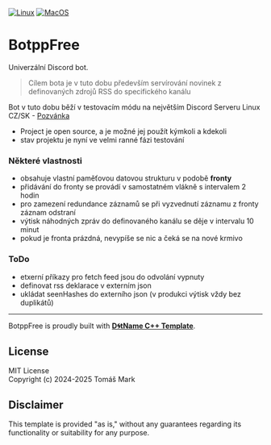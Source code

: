 [![Linux](https://github.com/tomasmark79/BotppFree/actions/workflows/linux.yml/badge.svg)](https://github.com/tomasmark79/BotppFree/actions/workflows/linux.yml)
[![MacOS](https://github.com/tomasmark79/BotppFree/actions/workflows/macos.yml/badge.svg)](https://github.com/tomasmark79/BotppFree/actions/workflows/macos.yml)
<!-- [![Windows](https://github.com/tomasmark79/BotppFree/actions/workflows/windows.yml/badge.svg)](https://github.com/tomasmark79/BotppFree/actions/workflows/windows.yml)   -->

# BotppFree

Univerzální Discord bot.
 
 > Cílem bota je v tuto dobu především servírování novinek z definovaných zdrojů RSS do specifického kanálu

Bot v tuto dobu běží v testovacím módu na největším Discord Serveru Linux CZ/SK - [Pozvánka](https://discord.gg/MBuvrRWQR6)

 - Project je open source, a je možné jej použít kýmkoli a kdekoli
 - stav projektu je nyní ve velmi ranné fázi testování

### Některé vlastnosti

- obsahuje vlastní paměťovou datovou strukturu v podobě **fronty**
- přidávání do fronty se provádí v samostatném vlákně s intervalem 2 hodin
- pro zamezení redundance záznamů se při vyzvednutí záznamu z fronty záznam odstraní
- výtisk náhodných zpráv do definovaného kanálu se děje v intervalu 10 minut
- pokud je fronta prázdná, nevypíše se nic a čeká se na nové krmivo
 
### ToDo

  - etxerní příkazy pro fetch feed jsou do odvolání vypnuty
  - definovat rss deklarace v externím json
  - ukládat seenHashes do externího json (v produkci výtisk vždy bez duplikátů)

 ---

BotppFree is proudly built with **[D🌀tName C++ Template](https://github.com/tomasmark79/DotNameCppFree)**.

## License

MIT License  
Copyright (c) 2024-2025 Tomáš Mark

## Disclaimer

This template is provided "as is," without any guarantees regarding its functionality or suitability for any purpose.